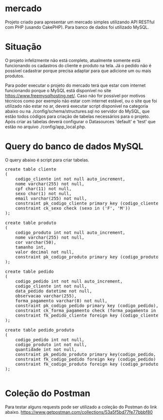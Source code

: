# mercado
 Projeto criado para apresentar um mercado simples utilizando API RESTful com PHP (usando CakePHP).
 Para banco de dados foi utilizado MySQL.

 # Situação
 O projeto infelizmente não está completo, atualmente somente está funcionando os cadastros do cliente e produto na tela. Já o pedido não é possível cadastrar porque precisa adaptar para que adicione um ou mais produtos.

 Para poder executar o projeto do mercado terá que estar com internet funcionando porque o MySQL está disponível no site https://www.freemysqlhosting.net/.
Caso não for possível por motivos técnicos como por exemplo não estar com internet estável, ou o site que foi utilizado não estar no ar, deverá executar script disponível na categoria abaixo ou na ./config/schema/structures.sql no servidor do MySQL, que estão todos códigos para criação de tabelas necessários para o projeto. Após criar as tabelas deverá configurar o Datasources 'default' e 'test' que estão no arquivo ./config/app_local.php.

 # Query do banco de dados MySQL
 O query abaixo é script para criar tabelas.
 <pre>
create table cliente
(
    codigo_cliente int not null auto_increment,
    nome varchar(255) not null,
    cpf char(11) not null,
    sexo char(1) not null,
    email varchar(255) not null,
    constraint pk_codigo_cliente primary key (codigo_cliente),
    constraint ck_sexo check (sexo in ('F', 'M'))
);

create table produto
(
    codigo_produto int not null auto_increment,
    nome varchar(255) not null,
    cor varchar(50),
    tamanho int,
    valor decimal not null,
    constraint pk_codigo_produto primary key (codigo_produto)
);

create table pedido
(
    codigo_pedido int not null auto_increment,
    codigo_cliente int not null,
    data_pedido datetime not null,
    observacao varchar(255),
    forma_pagamento varchar(8) not null,
    constraint pk_codigo_pedido primary key (codigo_pedido),
    constraint ck_forma_pagamento check (forma_pagamento in ('dinheiro', 'cartao', 'cheque')),
    constraint fk_pedido_cliente foreign key (codigo_cliente) references cliente (codigo_cliente)
);

create table pedido_produto
(
    codigo_pedido int not null,
    codigo_produto int not null,
    quantidade int not null,
    constraint pk_pedido_produto primary key(codigo_pedido, codigo_produto),
    constraint fk_codigo_pedido foreign key (codigo_pedido) references pedido (codigo_pedido),
    constraint fk_codigo_produto foreign key (codigo_produto) references produto (codigo_produto)
);
 </pre>

 # Coleção do Postman
 Para testar alguns requests pode ser utilizado a coleção do Postman do link abaixo.
 https://www.getpostman.com/collections/53a5f5bd77fe77bbbf80
